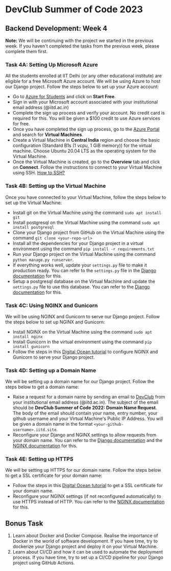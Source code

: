 # DevClub Summer of Code 2023

## Backend Development: Week 4

**Note:** We will be continuing with the project we started in the previous week. If you haven't completed the tasks from the previous week, please complete them first.

### Task 4A: Setting Up Microsoft Azure
All the students enrolled at IIT Delhi (or any other educational institute) are eligible for a free Microsoft Azure account. We will be using Azure to host our Django project. Follow the steps below to set up your Azure account:
- Go to [Azure for Students](https://azure.microsoft.com/en-in/free/students/) and click on **Start Free**.
- Sign in with your Microsoft account associated with your institutional email address (@iitd.ac.in)
- Complete the sign up process and verify your account. No credit card is required for this. You will be given a $100 credit to use Azure services for free.
- Once you have completed the sign up process, go to the [Azure Portal](https://portal.azure.com/) and search for **Virtual Machines**.
- Create a Virtual Machine in **Central India** region and choose the basic configuration (Standard B1s (1 vcpu, 1 GiB memory)) for the virtual machine. Choose Ubuntu 20.04 LTS as the operating system for the Virtual Machine.
- Once the Virtual Machine is created, go to the **Overview** tab and click on **Connect**. Follow the instructions to connect to your Virtual Machine using SSH. [How to SSH?](https://docs.microsoft.com/en-us/azure/virtual-machines/linux/ssh-from-windows)

### Task 4B: Setting up the Virtual Machine
Once you have connected to your Virtual Machine, follow the steps below to set up the Virtual Machine:
- Install git on the Virtual Machine using the command `sudo apt install git`
- Install postgresql on the Virtual Machine using the command `sudo apt install postgresql`
- Clone your Django project from GitHub on the Virtual Machine using the command `git clone <your-repo-url>`
- Install all the dependencies for your Django project in a virtual environment using the command `pip install -r requirements.txt`
- Run your Django project on the Virtual Machine using the command `python manage.py runserver`.
- If everything works well, update your `settings.py` file to make it production ready. You can refer to the `settings.py` file in the [Django documentation](https://docs.djangoproject.com/en/3.2/ref/settings/) for this.
- Setup a postgresql database on the Virtual Machine and update the `settings.py` file to use this database. You can refer to the [Django documentation](https://docs.djangoproject.com/en/3.2/ref/databases/) for this.

### Task 4C: Using NGINX and Gunicorn
We will be using NGINX and Gunicorn to serve our Django project. Follow the steps below to set up NGINX and Gunicorn:
- Install NGINX on the Virtual Machine using the command `sudo apt install nginx`
- Install Gunicorn in the virtual environment using the command `pip install gunicorn`
- Follow the steps in this [Digital Ocean tutorial](https://www.digitalocean.com/community/tutorials/how-to-set-up-django-with-postgres-nginx-and-gunicorn-on-ubuntu-22-04) to configure NGINX and Gunicorn to serve your Django project.

### Task 4D: Setting up a Domain Name
We will be setting up a domain name for our Django project. Follow the steps below to get a domain name:
- Raise a request for a domain name by sending an email to [DevClub](mailto:ee1211108@iitd.ac.in?subject=DevClub%20Summer%20of%20Code%202022:%20Domain%20Name%20Request&body=Name:%0D%0AEntry%20Number:%0D%0AGitHub%20Username:%0D%0AVM%20Public%20IP%20Address:) from your institutional email address (@iitd.ac.in). The subject of the email should be **DevClub Summer of Code 2022: Domain Name Request**. The body of the email should contain your name, entry number, your github username and your Virtual Machine's Public IP Address. You will be given a domain name in the format `<your-github-username>.iitd.site`.
- Reconfigure your Django and NGINX settings to allow requests from your domain name. You can refer to the [Django documentation](https://docs.djangoproject.com/en/3.2/ref/settings/#allowed-hosts) and the [NGINX documentation](https://docs.nginx.com/nginx/admin-guide/web-server/web-server/#setting-http-headers) for this.

### Task 4E: Setting up HTTPS
We will be setting up HTTPS for our domain name. Follow the steps below to get a SSL certificate for your domain name:
- Follow the steps in this [Digital Ocean tutorial](https://www.digitalocean.com/community/tutorials/how-to-secure-nginx-with-let-s-encrypt-on-ubuntu-20-04) to get a SSL certificate for your domain name.
- Reconfigure your NGINX settings (if not reconfigured automatically) to use HTTPS instead of HTTP. You can refer to the [NGINX documentation](https://docs.nginx.com/nginx/admin-guide/web-server/web-server/#setting-http-headers) for this.


## Bonus Task
1. Learn about Docker and Docker Compose. Realise the importance of Docker in the world of software development. If you have time, try to dockerize your Django project and deploy it on your Virtual Machine.
2. Learn about CI/CD and how it can be used to automate the deployment process. If you have time, try to set up a CI/CD pipeline for your Django project using GitHub Actions.